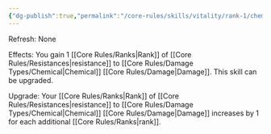```yaml
---
{"dg-publish":true,"permalink":"/core-rules/skills/vitality/rank-1/chemical-resistance/"}
---
```


Refresh: None

Effects:
You gain 1 [[Core Rules/Ranks\|Rank]] of [[Core Rules/Resistances\|resistance]] to [[Core Rules/Damage Types/Chemical\|Chemical]] [[Core Rules/Damage\|Damage]].
This skill can be upgraded.

Upgrade:
Your [[Core Rules/Ranks\|Rank]] of [[Core Rules/Resistances\|resistance]] to [[Core Rules/Damage Types/Chemical\|Chemical]] [[Core Rules/Damage\|Damage]] increases by 1 for each additional [[Core Rules/Ranks\|rank]].